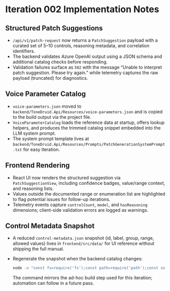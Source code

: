 # Iteration 002 Implementation Notes

## Structured Patch Suggestions
- `/api/v1/patch-request` now returns a `PatchSuggestion` payload with a curated set of 5–10 controls, reasoning metadata, and correlation identifiers.
- The backend validates Azure OpenAI output using a JSON schema and additional catalog checks before responding.
- Validation failures surface as `502` with the message “Unable to interpret patch suggestion. Please try again.” while telemetry captures the raw payload (truncated) for diagnostics.

## Voice Parameter Catalog
- `voice-parameters.json` moved to `backend/ToneDruid.Api/Resources/voice-parameters.json` and is copied to the build output via the project file.
- `VoiceParameterCatalog` loads the reference data at startup, offers lookup helpers, and produces the trimmed catalog snippet embedded into the LLM system prompt.
- The system prompt template lives at `backend/ToneDruid.Api/Resources/Prompts/PatchGenerationSystemPrompt.txt` for easy iteration.

## Frontend Rendering
- React UI now renders the structured suggestion via `PatchSuggestionView`, including confidence badges, value/range context, and reasoning lists.
- Values outside the documented range or enumeration list are highlighted to flag potential issues for follow-up iterations.
- Telemetry events capture `controlCount`, `model`, and `hasReasoning` dimensions; client-side validation errors are logged as warnings.

## Control Metadata Snapshot
- A reduced `control-metadata.json` snapshot (id, label, group, range, allowed values) lives in `frontend/src/data/` for UI reference without shipping the full manual.
- Regenerate the snapshot when the backend catalog changes:

  ```bash
  node -e "const fs=require('fs');const path=require('path');const source=path.join('ToneDruid','backend','ToneDruid.Api','Resources','voice-parameters.json');const target=path.join('ToneDruid','frontend','src','data','control-metadata.json');const raw=JSON.parse(fs.readFileSync(source,'utf8'));const groups=raw.parameter_groups||[];const toValueType=(type)=>{switch((type||'').toLowerCase()){case 'enum':return 'enumeration';case 'boolean':return 'boolean';default:return 'continuous';}};const controls=[];for(const group of groups){for(const param of group.parameters||[]){const entry={id:param.id,label:param.name,group:group.label,valueType:toValueType(param.type)};if(param.range&&typeof param.range.min==='number'&&typeof param.range.max==='number'){entry.range={min:param.range.min,max:param.range.max};if(param.range.unit){entry.range.unit=param.range.unit;}}if(Array.isArray(param.values)){entry.allowedValues=param.values.map((v)=>v.value).filter(Boolean);}controls.push(entry);}}fs.mkdirSync(path.dirname(target),{recursive:true});fs.writeFileSync(target,JSON.stringify(controls,null,2));"
  ```

  The command mirrors the ad-hoc build step used for this iteration; automation can follow in a future pass.
